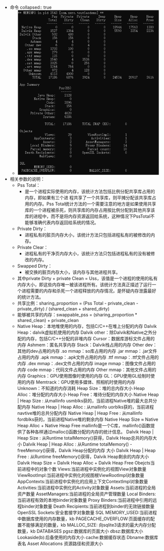 - 命令
  collapsed:: true
	- ![image.png](../assets/image_1692760903583_0.png)
- 相关参数的说明：
	- Pss Total：
		- 是一个进程实际使用的内存，该统计方法包括比例分配共享库占用的内存，即如果有三个进
		  程共享了一个共享库，则平摊分配该共享库占用的内存。Pss Total统计方法的一个需要注意的地方是如果使用共享库的一个进程被杀死，则共享库的内存占用按比例分配到其他共享该库的进程中，而不是将内存资源返回给系统，这种情况下PssTotal不能够准确代表内存返回给系统的情况。
	- Private Dirty：
		- 进程私有的脏页内存大小，该统计方法只包括进程私有的被修改的内存。
	- Private Clear：
		- 进程私有的干净页内存大小，该统计方法只包括进程私有的没有被修改的内存。
	- Swapped Dirty：
		- 被交换的脏页内存大小，该内存与其他进程共享。
	- 其中private Dirty + private Clean = Uss，该值是一个进程的使用的私有内存大小，即这些内存唯一被该进程所有。该统计方法真正描述了运行一个进程需要的内存和杀死一个进程释放的内存情况，是怀疑内存泄露最好的统计方法。
	- 共享比例：sharing_proportion = (Pss Total - private_clean - private_dirty) / (shared_clean +
	  shared_dirty)
	- 能够被共享的内存：swappable_pss = (sharing_proportion * shared_clean) + private_clean
	- Native Heap：本地堆使用的内存，包括C/C++在堆上分配的内存
	  Dalvik Heap：dalvik虚拟机使用的内存
	  Dalvik other：除Dalvik和Native之外分配的内存，包括C/C++分配的非堆内存
	  Cursor：数据库游标文件占用的内存
	  Ashmem：匿名共享内存
	  Stack：Dalvik栈占用的内存
	  Other dev：其他的dev占用的内存
	  .so mmap：so库占用的内存
	  .jar mmap：.jar文件占用的内存
	  .apk mmap：.apk文件占用的内存
	  .ttf mmap：.ttf文件占用的内存
	  .dex mmap：.dex文件占用的内存
	  image mmap：图像文件占用的内存
	  code mmap：代码文件占用的内存
	  Other mmap：其他文件占用的内存
	  Graphics：GPU使用图像时使用的内存
	  GL：GPU使用GL绘制时使用的内存
	  Memtrack：GPU使用多媒体、照相机时使用的内存
	  Unknown：不知道的内存消耗
	  Heap Size：堆的总内存大小
	  Heap Alloc：堆分配的内存大小
	  Heap Free：堆待分配的内存大小
	  Native Heap | Heap Size : 从mallinfo usmblks获的，当前进程Native堆的最大总共分配内存
	  Native Heap | Heap Alloc : 从mallinfo uorblks获的，当前进程navtive堆的总共分配内存
	  Native Heap | Heap Free : 从mallinfo fordblks获的，当前进程Native堆的剩余内存
	  Native Heap Size ≈ Native Heap Alloc + Native Heap Free
	  mallinfo是一个C库，mallinfo()函数提供了各种各样通过malloc()函数分配的内存的统计信息。
	  Dalvik Heap | Heap Size : 从Runtime totalMemory()获得，Dalvik Heap总共的内存大小
	  Dalvik Heap | Heap Alloc : 从Runtime totalMemory() - freeMemory()获得，Dalvik Heap分配的内存
	  大小
	  Dalvik Heap | Heap Free : 从Runtime freeMemory()获得，Dalvik Heap剩余的内存大小
	  Dalvik Heap Size = Dalvik Heap Alloc + Dalvik Heap Free
	  Obejcts当前进程中的对象个数
	  Views:当前进程中实例化的视图View对象数量
	  ViewRootImpl:当前进程中实例化的视图根ViewRootImpl对象数量
	  AppContexts:当前进程中实例化的应用上下文ContextImpl对象数量
	  Activities:当前进程中实例化的Activity对象数量
	  Assets:当前进程的全局资产数量
	  AssetManagers:当前进程的全局资产管理数量
	  Local Binders:当前进程有效的本地binder对象数量
	  Proxy Binders:当前进程中引用的远程binder对象数量
	  Death Recipients:当前进程到binder的无效链接数量
	  OpenSSL Sockets:安全套接字对象数量
	  SQL
	  MEMORY_USED:当前进程中数据库使用的内存数量，kb
	  PAGECACHE_OVERFLOW:页面缓存的配置不能够满足的数量，kb
	  MALLOC_SIZE: 向sqlite3请求的最大内存分配数量，kb
	  DATABASES
	  pgsz:数据库的页面大小
	  dbsz:数据库大小
	  Lookaside(b):后备使用的内存大小
	  cache:数据缓存状态
	  Dbname:数据库表名
	  Asset Allocations
	  资源路径和资源大小